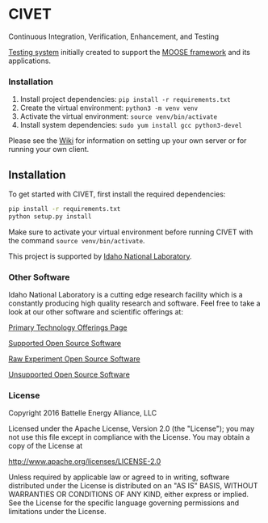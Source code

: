 # CIVET
Continuous Integration, Verification, Enhancement, and Testing

[Testing system](https://civet.inl.gov) initially created to support the [MOOSE framework](http://www.mooseframework.org) and its applications.

### Installation
1. Install project dependencies: `pip install -r requirements.txt`
2. Create the virtual environment: `python3 -m venv venv`
3. Activate the virtual environment: `source venv/bin/activate`
4. Install system dependencies: `sudo yum install gcc python3-devel`




Please see the [Wiki](https://www.github.com/idaholab/civet/wiki) for information on setting up your own server or
for running your own client.

## Installation


To get started with CIVET, first install the required dependencies:


```bash
pip install -r requirements.txt
python setup.py install

```

Make sure to activate your virtual environment before running CIVET with the command `source venv/bin/activate`.



This project is supported by [Idaho National Laboratory](https://www.inl.gov/).

### Other Software
Idaho National Laboratory is a cutting edge research facility which is a constantly producing high quality research and software. Feel free to take a look at our other software and scientific offerings at:

[Primary Technology Offerings Page](https://www.inl.gov/inl-initiatives/technology-deployment)

[Supported Open Source Software](https://github.com/idaholab)

[Raw Experiment Open Source Software](https://github.com/IdahoLabResearch)

[Unsupported Open Source Software](https://github.com/IdahoLabCuttingBoard)

### License

Copyright 2016 Battelle Energy Alliance, LLC

Licensed under the Apache License, Version 2.0 (the "License");
you may not use this file except in compliance with the License.
You may obtain a copy of the License at

  http://www.apache.org/licenses/LICENSE-2.0

Unless required by applicable law or agreed to in writing, software
distributed under the License is distributed on an "AS IS" BASIS,
WITHOUT WARRANTIES OR CONDITIONS OF ANY KIND, either express or implied.
See the License for the specific language governing permissions and
limitations under the License.
